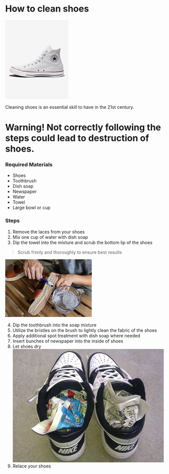 # How to clean shoes

![shoe](shoe.jpeg)

Cleaning shoes is an essential skill to have in the 21st century.

# Warning! Not correctly following the steps could lead to destruction of shoes.
### Required Materials

- Shoes
- Toothbrush
- Dish soap
- Newspaper
- Water
- Towel
- Large bowl or cup

### Steps
1. Remove the laces from your shoes
2. Mix one cup of water with dish soap
3. Dip the towel into the mixture and scrub the bottom lip of the shoes

> Scrub frimly and thoroughly to ensure best results

![clean](clean.jpeg)

4. Dip the toothbrush into the soap mixture
5. Utilize the bristles on the brush to lightly clean the fabric of the shoes
6. Apply additional spot treatment with dish soap where needed
7. Insert bunches of newspaper into the inside of shoes
8. Let shoes dry
![dry](dry.jpg)
10. Relace your shoes
